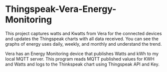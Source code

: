# Thingspeak-Vera-Energy-Monitoring
This project captures watts and Kwatts from Vera for the connected devices and updates the Thingspeak charts with all data received. You can see the graphs of energy uses daily, weekly, and monthly and understand the trend.

Vera has an Energy Monitoring device that publishes Watts and kWh to my local MQTT server. This program reads MQTT published values for KWH and Watts and logs to the Thinkspeak chart using Thingspeak API and Key.

